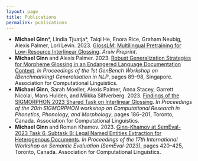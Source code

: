 ```yaml
---
layout: page
title: Publications
permalink: publications
---
```


- **Michael Ginn**\*, Lindia Tjuatja\*, Taiqi He, Enora Rice, Graham Neubig, Alexis Palmer, Lori Levin. 2023. [GlossLM: Multilingual Pretraining for Low-Resource Interlinear Glossing](https://arxiv.org/abs/2403.06399). *Arxiv Preprint*. 
- **Michael Ginn** and Alexis Palmer. 2023. [Robust Generalization Strategies for Morpheme Glossing in an Endangered Language Documentation Context](https://aclanthology.org/2023.genbench-1.7/). *In Proceedings of the 1st GenBench Workshop on (Benchmarking) Generalisation in NLP*, pages 89–98, Singapore. Association for Computational Linguistics.
- **Michael Ginn**, Sarah Moeller, Alexis Palmer, Anna Stacey, Garrett Nicolai, Mans Hulden, and Miikka Silfverberg. 2023. [Findings of the SIGMORPHON 2023 Shared Task on Interlinear Glossing](https://aclanthology.org/2023.sigmorphon-1.20/). *In Proceedings of the 20th SIGMORPHON workshop on Computational Research in Phonetics, Phonology, and Morphology*, pages 186–201, Toronto, Canada. Association for Computational Linguistics.
- **Michael Ginn** and Roman Khamov. 2023. [Ginn-Khamov at SemEval-2023 Task 6, Subtask B: Legal Named Entities Extraction for Heterogenous Documents](https://aclanthology.org/2023.semeval-1.57/). *In Proceedings of the 17th International Workshop on Semantic Evaluation (SemEval-2023)*, pages 420–425, Toronto, Canada. Association for Computational Linguistics.